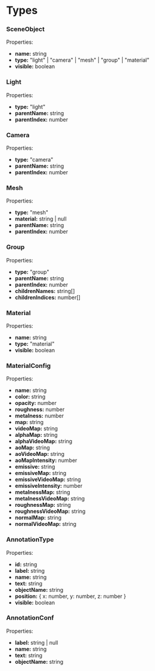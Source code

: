 # Types

### SceneObject
Properties:
- **name:** string
- **type:** "light" | "camera" | "mesh" | "group" | "material"
- **visible:** boolean

### Light
Properties:
- **type:** "light"
- **parentName:** string
- **parentIndex:** number

### Camera
Properties:
- **type:** "camera"
- **parentName:** string
- **parentIndex:** number

### Mesh
Properties:
- **type:** "mesh"
- **material:** string | null
- **parentName:** string
- **parentIndex:** number

### Group
Properties:
- **type:** "group"
- **parentName:** string
- **parentIndex:** number
- **childrenNames:** string[]
- **childrenIndices:** number[]

### Material
Properties:
- **name:** string
- **type:** "material"
- **visible:** boolean

### MaterialConfig
Properties:
- **name:** string
- **color:** string
- **opacity:** number
- **roughness:** number
- **metalness:** number
- **map:** string
- **videoMap:** string
- **alphaMap:** string
- **alphaVideoMap:** string
- **aoMap:** string
- **aoVideoMap:** string
- **aoMapIntensity:** number
- **emissive:** string
- **emissiveMap:** string
- **emissiveVideoMap:** string
- **emissiveIntensity:** number
- **metalnessMap:** string
- **metalnessVideoMap:** string
- **roughnessMap:** string
- **roughnessVideoMap:** string
- **normalMap:** string
- **normalVideoMap:** string

### AnnotationType
Properties:
- **id:** string
- **label:** string
- **name:** string
- **text:** string
- **objectName:** string
- **position:** { x: number, y: number, z: number }
- **visible:** boolean

### AnnotationConf
Properties:
- **label:** string | null
- **name:** string
- **text:** string
- **objectName:** string
